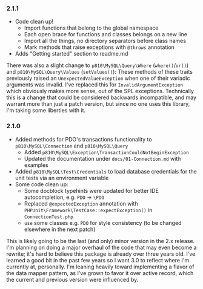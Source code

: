 ### 2.1.1
- Code clean up!
    * Import functions that belong to the global namespace
    * Each open brace for functions and classes belongs on a new line
    * Import all the things, no directory separators before class names
    * Mark methods that raise exceptions with `@throws` annotation
- Adds "Getting started" section to readme.md

There was also a slight change to `p810\MySQL\Query\Where` (`where()`/`or()`) and `p810\MySQL\Query\Values` (`setValues()`): These methods of these traits previously raised an `UnexpectedValueException` when one of their variadic arguments was invalid. I've replaced this for `InvalidArgumentException` which obviously makes more sense, out of the SPL exceptions. Technically this is a change that could be considered backwards incompatible, and may warrant more than just a patch version, but since no one uses this library, I'm taking some liberties with it.

### 2.1.0
- Added methods for PDO's transactions functionality to `p810\MySQL\Connection` and `p810\MySQL\Query`
    * Added `p810\MySQL\Exception\TransactionCouldNotBeginException`
    * Updated the documentation under `docs/01-Connection.md` with examples
- Added `p810\MySQL\Test\Credentials` to load database credentials for the unit tests via an environment variable
- Some code clean up:
    * Some docblock typehints were updated for better IDE autocompletion, e.g. `PDO` -> `\PDO`
    * Replaced `@expectedException` annotation with `PHPUnit\Framework\TestCase::expectException()` in `ConnectionTest.php`
    * `use` some classes e.g. `PDO` for style consistency (to be changed elsewhere in the next patch)

This is likely going to be the last (and only) minor version in the 2.x release. I'm planning on doing a major overhaul of the code that may even become a rewrite; it's hard to believe this package is already over three years old. I've learned a good bit in the past few years so I want 3.0 to reflect where I'm currently at, personally. I'm leaning heavily toward implementing a flavor of the data mapper pattern, as I've grown to favor it over active record, which the current and previous version were influenced by.